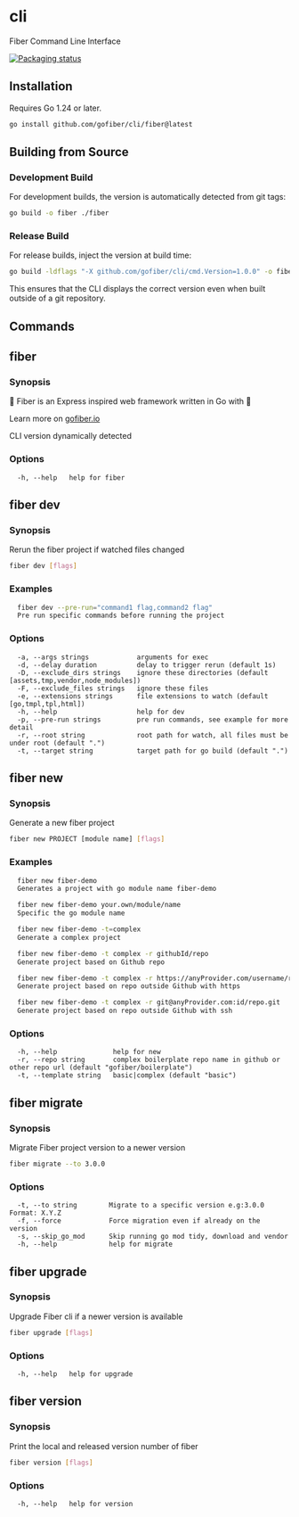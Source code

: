 # cli

Fiber Command Line Interface

[![Packaging status](https://repology.org/badge/vertical-allrepos/fiber-cli.svg)](https://repology.org/project/fiber-cli/versions)

## Installation

Requires Go 1.24 or later.

```bash
go install github.com/gofiber/cli/fiber@latest
```

## Building from Source

### Development Build
For development builds, the version is automatically detected from git tags:

```bash
go build -o fiber ./fiber
```

### Release Build
For release builds, inject the version at build time:

```bash
go build -ldflags "-X github.com/gofiber/cli/cmd.Version=1.0.0" -o fiber ./fiber
```

This ensures that the CLI displays the correct version even when built outside of a git repository.

## Commands

## fiber

### Synopsis

🚀 Fiber is an Express inspired web framework written in Go with 💖

Learn more on [gofiber.io](https://gofiber.io)

CLI version dynamically detected

### Options

```text
  -h, --help   help for fiber
```

## fiber dev

### Synopsis

Rerun the fiber project if watched files changed

```bash
fiber dev [flags]
```

### Examples

```bash
  fiber dev --pre-run="command1 flag,command2 flag"
  Pre run specific commands before running the project
```

### Options

```text
  -a, --args strings            arguments for exec
  -d, --delay duration          delay to trigger rerun (default 1s)
  -D, --exclude_dirs strings    ignore these directories (default [assets,tmp,vendor,node_modules])
  -F, --exclude_files strings   ignore these files
  -e, --extensions strings      file extensions to watch (default [go,tmpl,tpl,html])
  -h, --help                    help for dev
  -p, --pre-run strings         pre run commands, see example for more detail
  -r, --root string             root path for watch, all files must be under root (default ".")
  -t, --target string           target path for go build (default ".")
```

## fiber new

### Synopsis

Generate a new fiber project

```bash
fiber new PROJECT [module name] [flags]
```

### Examples

```bash
  fiber new fiber-demo
  Generates a project with go module name fiber-demo

  fiber new fiber-demo your.own/module/name
  Specific the go module name

  fiber new fiber-demo -t=complex
  Generate a complex project

  fiber new fiber-demo -t complex -r githubId/repo
  Generate project based on Github repo

  fiber new fiber-demo -t complex -r https://anyProvider.com/username/repo.git
  Generate project based on repo outside Github with https

  fiber new fiber-demo -t complex -r git@anyProvider.com:id/repo.git
  Generate project based on repo outside Github with ssh
```

### Options

```text
  -h, --help              help for new
  -r, --repo string       complex boilerplate repo name in github or other repo url (default "gofiber/boilerplate")
  -t, --template string   basic|complex (default "basic")
```

## fiber migrate

### Synopsis

Migrate Fiber project version to a newer version

```bash
fiber migrate --to 3.0.0
```

### Options

```text
  -t, --to string        Migrate to a specific version e.g:3.0.0 Format: X.Y.Z
  -f, --force            Force migration even if already on the version
  -s, --skip_go_mod      Skip running go mod tidy, download and vendor
  -h, --help             help for migrate
```

## fiber upgrade

### Synopsis

Upgrade Fiber cli if a newer version is available

```bash
fiber upgrade [flags]
```

### Options

```text
  -h, --help   help for upgrade
```

## fiber version

### Synopsis

Print the local and released version number of fiber

```bash
fiber version [flags]
```

### Options

```text
  -h, --help   help for version
```
